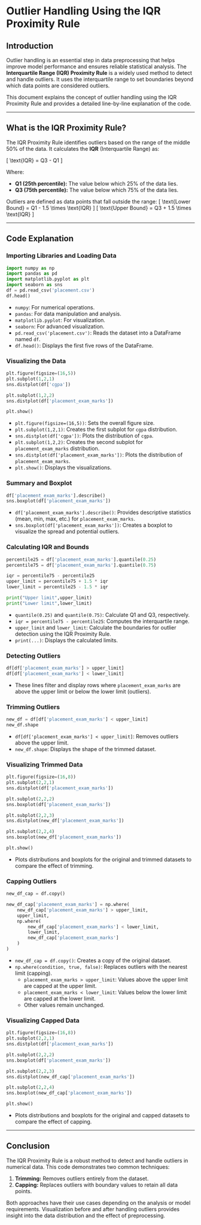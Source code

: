 # Outlier Handling Using the IQR Proximity Rule

## Introduction
Outlier handling is an essential step in data preprocessing that helps improve model performance and ensures reliable statistical analysis. The **Interquartile Range (IQR) Proximity Rule** is a widely used method to detect and handle outliers. It uses the interquartile range to set boundaries beyond which data points are considered outliers.

This document explains the concept of outlier handling using the IQR Proximity Rule and provides a detailed line-by-line explanation of the code.

---

## What is the IQR Proximity Rule?
The IQR Proximity Rule identifies outliers based on the range of the middle 50% of the data. It calculates the **IQR** (Interquartile Range) as:

\[ \text{IQR} = Q3 - Q1 \]

Where:
- **Q1 (25th percentile):** The value below which 25% of the data lies.
- **Q3 (75th percentile):** The value below which 75% of the data lies.

Outliers are defined as data points that fall outside the range:
\[ \text{Lower Bound} = Q1 - 1.5 \times \text{IQR} \]
\[ \text{Upper Bound} = Q3 + 1.5 \times \text{IQR} \]

---

## Code Explanation

### Importing Libraries and Loading Data
```python
import numpy as np
import pandas as pd
import matplotlib.pyplot as plt
import seaborn as sns
df = pd.read_csv('placement.csv')
df.head()
```
- `numpy`: For numerical operations.
- `pandas`: For data manipulation and analysis.
- `matplotlib.pyplot`: For visualization.
- `seaborn`: For advanced visualization.
- `pd.read_csv('placement.csv')`: Reads the dataset into a DataFrame named `df`.
- `df.head()`: Displays the first five rows of the DataFrame.

### Visualizing the Data
```python
plt.figure(figsize=(16,5))
plt.subplot(1,2,1)
sns.distplot(df['cgpa'])

plt.subplot(1,2,2)
sns.distplot(df['placement_exam_marks'])

plt.show()
```
- `plt.figure(figsize=(16,5))`: Sets the overall figure size.
- `plt.subplot(1,2,1)`: Creates the first subplot for `cgpa` distribution.
- `sns.distplot(df['cgpa'])`: Plots the distribution of `cgpa`.
- `plt.subplot(1,2,2)`: Creates the second subplot for `placement_exam_marks` distribution.
- `sns.distplot(df['placement_exam_marks'])`: Plots the distribution of `placement_exam_marks`.
- `plt.show()`: Displays the visualizations.

### Summary and Boxplot
```python
df['placement_exam_marks'].describe()
sns.boxplot(df['placement_exam_marks'])
```
- `df['placement_exam_marks'].describe()`: Provides descriptive statistics (mean, min, max, etc.) for `placement_exam_marks`.
- `sns.boxplot(df['placement_exam_marks'])`: Creates a boxplot to visualize the spread and potential outliers.

### Calculating IQR and Bounds
```python
percentile25 = df['placement_exam_marks'].quantile(0.25)
percentile75 = df['placement_exam_marks'].quantile(0.75)

iqr = percentile75 - percentile25
upper_limit = percentile75 + 1.5 * iqr
lower_limit = percentile25 - 1.5 * iqr

print("Upper limit",upper_limit)
print("Lower limit",lower_limit)
```
- `quantile(0.25)` and `quantile(0.75)`: Calculate Q1 and Q3, respectively.
- `iqr = percentile75 - percentile25`: Computes the interquartile range.
- `upper_limit` and `lower_limit`: Calculate the boundaries for outlier detection using the IQR Proximity Rule.
- `print(...)`: Displays the calculated limits.

### Detecting Outliers
```python
df[df['placement_exam_marks'] > upper_limit]
df[df['placement_exam_marks'] < lower_limit]
```
- These lines filter and display rows where `placement_exam_marks` are above the upper limit or below the lower limit (outliers).

### Trimming Outliers
```python
new_df = df[df['placement_exam_marks'] < upper_limit]
new_df.shape
```
- `df[df['placement_exam_marks'] < upper_limit]`: Removes outliers above the upper limit.
- `new_df.shape`: Displays the shape of the trimmed dataset.

### Visualizing Trimmed Data
```python
plt.figure(figsize=(16,8))
plt.subplot(2,2,1)
sns.distplot(df['placement_exam_marks'])

plt.subplot(2,2,2)
sns.boxplot(df['placement_exam_marks'])

plt.subplot(2,2,3)
sns.distplot(new_df['placement_exam_marks'])

plt.subplot(2,2,4)
sns.boxplot(new_df['placement_exam_marks'])

plt.show()
```
- Plots distributions and boxplots for the original and trimmed datasets to compare the effect of trimming.

### Capping Outliers
```python
new_df_cap = df.copy()

new_df_cap['placement_exam_marks'] = np.where(
    new_df_cap['placement_exam_marks'] > upper_limit,
    upper_limit,
    np.where(
        new_df_cap['placement_exam_marks'] < lower_limit,
        lower_limit,
        new_df_cap['placement_exam_marks']
    )
)
```
- `new_df_cap = df.copy()`: Creates a copy of the original dataset.
- `np.where(condition, true, false)`: Replaces outliers with the nearest limit (capping).
  - `placement_exam_marks > upper_limit`: Values above the upper limit are capped at the upper limit.
  - `placement_exam_marks < lower_limit`: Values below the lower limit are capped at the lower limit.
  - Other values remain unchanged.

### Visualizing Capped Data
```python
plt.figure(figsize=(16,8))
plt.subplot(2,2,1)
sns.distplot(df['placement_exam_marks'])

plt.subplot(2,2,2)
sns.boxplot(df['placement_exam_marks'])

plt.subplot(2,2,3)
sns.distplot(new_df_cap['placement_exam_marks'])

plt.subplot(2,2,4)
sns.boxplot(new_df_cap['placement_exam_marks'])

plt.show()
```
- Plots distributions and boxplots for the original and capped datasets to compare the effect of capping.

---

## Conclusion
The IQR Proximity Rule is a robust method to detect and handle outliers in numerical data. This code demonstrates two common techniques:
1. **Trimming:** Removes outliers entirely from the dataset.
2. **Capping:** Replaces outliers with boundary values to retain all data points.

Both approaches have their use cases depending on the analysis or model requirements. Visualization before and after handling outliers provides insight into the data distribution and the effect of preprocessing.

